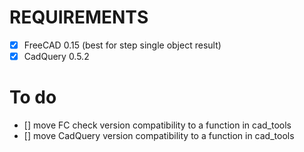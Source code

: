 # REQUIREMENTS
- [x] FreeCAD 0.15 (best for step single object result)
- [x] CadQuery 0.5.2 

# To do
- [] move FC check version compatibility to a function in cad_tools
- [] move CadQuery version compatibility to a function in cad_tools